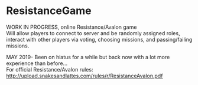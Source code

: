 # ResistanceGame
WORK IN PROGRESS, online Resistance/Avalon game \
Will allow players to connect to server and be randomly assigned roles, interact with other players via voting, choosing missions, and 
passing/failing missions. 

MAY 2019- Been on hiatus for a while but back now with a lot more experience than before... \
For official Resistance/Avalon rules: http://upload.snakesandlattes.com/rules/r/ResistanceAvalon.pdf
